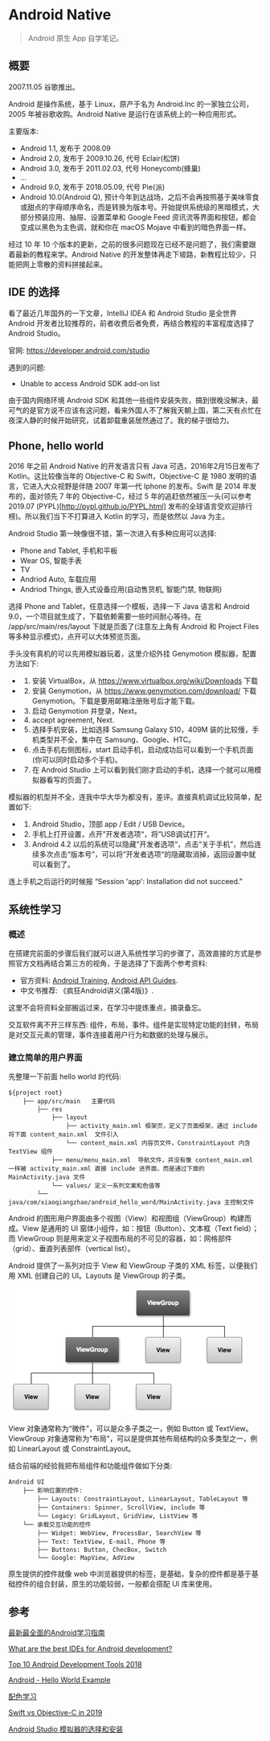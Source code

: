 # Android Native

> Android 原生 App 自学笔记。

## 概要

2007.11.05 谷歌推出。

Android 是操作系统，基于 Linux，原产于名为 Android.Inc 的一家独立公司，2005 年被谷歌收购。Android Native 是运行在该系统上的一种应用形式。

主要版本:
- Android 1.1, 发布于 2008.09
- Android 2.0, 发布于 2009.10.26, 代号 Eclair(松饼)
- Android 3.0, 发布于 2011.02.03, 代号 Honeycomb(蜂巢)
- ...
- Android 9.0, 发布于 2018.05.09, 代号 Pie(派)
- Android 10.0(Android Q), 预计今年到达战场，之后不会再按照基于美味零食或甜点的字母顺序命名，而是转换为版本号。开始提供系统级的黑暗模式，大部分预装应用、抽屉、设置菜单和 Google Feed 资讯流等界面和按钮，都会变成以黑色为主色调，就和你在 macOS Mojave 中看到的暗色界面一样。

经过 10 年 10 个版本的更新，之前的很多问题现在已经不是问题了，我们需要跟着最新的教程来学。Android Native 的开发整体再走下坡路，新教程比较少，只能把网上零散的资料拼接起来。

## IDE 的选择

看了最近几年国外的一下文章，IntelliJ IDEA 和 Android Studio 是全世界 Android 开发者比较推荐的，前者收费后者免费，再结合教程的丰富程度选择了 Android Studio。

官网: https://developer.android.com/studio

遇到的问题:

- Unable to access Android SDK add-on list

由于国内网络环境 Android SDK 和其他一些组件安装失败，搞到很晚没解决，最可气的是官方说不应该有这问题，看来外国人不了解我天朝上国，第二天有点忙在夜深人静的时候开始研究，试着卸载重装居然通过了。我的梯子很给力。

## Phone, hello world

 2016 年之前 Android Native 的开发语言只有 Java 可选，2016年2月15日发布了 Kotlin。这比较像当年的 Objective-C 和 Swift，Objective-C 是 1980 发明的语言，它进入大众视野是伴随 2007 年第一代 Iphone 的发布。Swift 是 2014 年发布的，面对领先 7 年的 Objective-C，经过 5 年的追赶依然被压一头(可以参考 2019.07 (PYPL)[http://pypl.github.io/PYPL.html] 发布的全球语言受欢迎排行榜)。所以我们当下不打算进入 Kotlin 的学习，而是依然以 Java 为主。

Android Studio 第一映像很不错，第一次进入有多种应用可以选择:
- Phone and Tablet, 手机和平板
- Wear OS, 智能手表
- TV
- Andriod Auto, 车载应用
- Andriod Things, 嵌入式设备应用(自动售货机, 智能门禁, 物联网)

选择 Phone and Tablet，任意选择一个模板，选择一下 Java 语言和 Android 9.0，一个项目就生成了，下载依赖需要一些时间耐心等待。在 /app/src/main/res/layout 下就是页面了(注意左上角有 Android 和 Project Files 等多种显示模式)，点开可以大体预览页面。

手头没有真机的可以先用模拟器玩着，这里介绍外挂 Genymotion 模拟器，配置方法如下:
- 1. 安装 VirtualBox，从 https://www.virtualbox.org/wiki/Downloads 下载
- 2. 安装 Genymotion，从 https://www.genymotion.com/download/ 下载 Genymotion。下载是要用邮箱注册账号后才能下载。
- 3. 启动 Genymotion 并登录，Next。
- 4. accept agreement, Next.
- 5. 选择手机安装，比如选择 Samsung Galaxy S10，409M 装的比较慢，手机类型并不全，集中在 Samsung、Google、HTC。
- 6. 点击手机右侧图标，start 启动手机，启动成功后可以看到一个手机页面(你可以同时启动多个手机)。
- 7. 在 Android Studio 上可以看到我们刚才启动的手机，选择一个就可以用模拟器看写的页面了。

模拟器的机型并不全，连我中华大华为都没有，差评。直接真机调试比较简单，配置如下:

- 1. Android Studio，顶部 app / Edit / USB Device。
- 2. 手机上打开设置，点开”开发者选项“，将”USB调试打开“。
- 3. Android 4.2 以后的系统可以隐藏”开发者选项“，点击“关于手机”，然后连续多次点击“版本号”，可以将”开发者选项“的隐藏取消掉，返回设置中就可以看到了。

连上手机之后运行的时候报 “Session 'app': Installation did not succeed.”

## 系统性学习

### 概述

在搭建完前面的步骤后我们就可以进入系统性学习的步骤了，高效直接的方式是参照官方文档再结合第三方的视角，于是选择了下面两个参考资料:

- 官方资料: [Android Training](http://hukai.me/android-training-course-in-chinese/index.html), [Android API Guides](https://developer.android.com/guide/index.html).
- 中文书推荐: 《疯狂Android讲义(第4版)》.

这里不会将资料全部搬运过来，在学习中提炼重点，摘录备忘。

交互软件离不开三样东西: 组件，布局，事件。组件是实现特定功能的封转，布局是对交互元素的管理，事件连接着用户行为和数据的处理与展示。

### 建立简单的用户界面

先整理一下前面 hello world 的代码:

```
${project root}
    ├── app/src/main   主要代码
        ├── res
            ├── layout
                ├── activity_main.xml 框架页，定义了页面框架，通过 include 将下面 content_main.xml  文件引入
                └── content_main.xml 内容页文件，ConstraintLayout 内含 TextView 组件
            ├── menu/menu_main.xml  导航文件，并没有像 content_main.xml 一样被 activity_main.xml 直接 include 进界面，而是通过下面的 MainActivity.java 文件
            └── values/ 定义一系列文案和色值等
        └── java/com/xiaoqiangzhao/android_hello_word/MainActivity.java 主控制文件
```

Android 的图形用户界面由多个视图（View）和视图组（ViewGroup）构建而成。View 是通用的 UI 窗体小组件，如：按钮（Button）、文本框（Text field）；而 ViewGroup 则是用来定义子视图布局的不可见的容器，如：网格部件（grid）、垂直列表部件（vertical list）。

Android 提供了一系列对应于 View 和 ViewGroup 子类的 XML 标签，以便我们用 XML 创建自己的 UI。Layouts 是 ViewGroup 的子类。

![UI 结果图](./img/viewgroup.png)

View 对象通常称为“微件”，可以是众多子类之一，例如 Button 或 TextView。ViewGroup 对象通常称为“布局”，可以是提供其他布局结构的众多类型之一，例如 LinearLayout 或 ConstraintLayout。

结合前端的经验我把布局组件和功能组件做如下分类:

```
Android UI
    ├── 影响位置的控件:
        ├── Layouts: ConstraintLayout, LinearLayout, TableLayout 等
        ├── Containers: Spinner, ScrollView, include 等
        └── Legacy: GridLayout, GridView, ListView 等
    └── 承载交互功能的控件
        ├── Widget: WebView, ProcessBar, SearchView 等
        ├── Text: TextView, E-mail, Phone 等
        ├── Buttons: Button, ChecBox, Switch
        └── Google: MapView, AdView
```

原生提供的控件就像 web 中浏览器提供的标签，是基础，复杂的控件都是基于基础控件的组合封装，原生的功能较弱，一般都会搭配 UI 库来使用。

## 参考

[最新最全面的Android学习指南](https://zhuanlan.zhihu.com/p/70005857)

[What are the best IDEs for Android development?](https://www.slant.co/topics/1321/~best-ides-for-android-development)

[Top 10 Android Development Tools 2018](https://www.amarinfotech.com/best-android-development-tools-2018.html)

[Android - Hello World Example](https://www.tutorialspoint.com/android/android_hello_world_example.htm)

[配色学习](https://www.zhihu.com/question/22148127/answer/730635611)

[Swift vs Objective-C in 2019](https://medium.com/swiftify/swift-vs-objective-c-comparison-32aba9dad4e3)

[Android Studio 模拟器的选择和安装](https://blog.csdn.net/qq_33505204/article/details/78452286)

